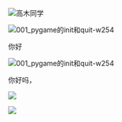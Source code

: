 ![高木同学](https://gitee.com/XiaoHuZi23/tuchuang/raw/master/高木同学.jpg)



![001_pygame的init和quit-w254](https://gitee.com/XiaoHuZi23/tuchuang/raw/master/clip_image002-1547608564071.jpg)





你好

![001_pygame的init和quit-w254](http://qxmapdepot.xiaoq11.cn/picture/clip_image002-1547608564071.jpg)





你好吗，

![](http://www.ht-libra.top/image/分类模型评估指标.png)

![](http://ht-libra.top/image/高木同学.jpg)